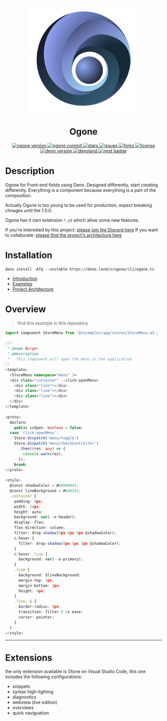 
<p align="center">
  <img src="./src/public/ogone-svg.svg" width="350">
</p>
<h1 align="center">Ogone</h1>
<p align="center">
   <a href="https://github.com/SRNV/Ogone/releases">
     <img alt="ogone version" src="https://img.shields.io/github/v/release/SRNV/Ogone?modifierColor=black">
   </a>
   <a href="https://github.com/SRNV/Ogone">
     <img alt="ogone commit" src="https://img.shields.io/github/last-commit/SRNV/Ogone?modifierColor=black">
   </a>
    <a href="https://github.com/SRNV/Ogone/stargazers">
     <img alt="stars" src="https://img.shields.io/github/stars/SRNV/Ogone">
   </a>
   <a href="https://github.com/SRNV/Ogone/issues">
     <img alt="issues" src="https://img.shields.io/github/issues/SRNV/Ogone">
   </a>
   <a href="https://github.com/SRNV/Ogone/forks">
     <img alt="forks" src="https://img.shields.io/github/forks/SRNV/Ogone">
   </a>
   <a href="https://github.com/SRNV/Ogone">
     <img alt="license" src="https://img.shields.io/github/license/SRNV/Ogone">
   </a>
   <a href="https://github.com/denoland/deno">
     <img alt="deno version" src="https://img.shields.io/badge/deno-^1.4.0-lightgrey?logo=deno">
   </a>
   <a href="https://deno.land/x/ogone">
     <img alt="denoland" src="http://img.shields.io/badge/available%20on-deno.land/x-lightgrey.svg?logo=deno&modifierColor=black">
   </a>
   <a href="https://nest.land/package/Ogone">
     <img alt="nest badge" src="https://nest.land/badge.svg">
   </a>
</p>

# Description

Ogone for Front-end fields using Deno.
Designed differently, start creating differently.
Everything is a component because everything is a part of the composition.

Actually Ogone is too young to be used for production, expect breaking chnages until the 1.0.0.

Ogone has it own extension `*.o3` which allow some new features.


If you're interested by this project: [please join the Discord here](https://discord.gg/gCnGzh2wMc)
If you want to collaborate: [please find the project's architecture here](https://whimsical.com/ogone-flow-and-architecture-F8AqYfXs46t65gL9eofFkk) 

# Installation

```shell
deno install -Afq --unstable https://deno.land/x/ogone/cli/ogone.ts
```

- [Introduction](https://github.com/SRNV/Ogone/tree/master/docs/introduction.md)
- [Examples](https://github.com/SRNV/Ogone/tree/master/docs/examples.md)
- [Project Architecture](https://whimsical.com/ogone-flow-and-architecture-F8AqYfXs46t65gL9eofFkk)


# Overview

> find this example in this repository

```typescript
import component StoreMenu from '@/examples/app/stores/StoreMenu.o3';

/**
 * @name Burger
 * @description
 *   this component will open the menu in the application
*/
<template>
  <StoreMenu namespace="menu" />
  <div class="container" --click:openMenu>
    <div class="line"></div>
    <div class="line"></div>
    <div class="line"></div>
  </div>
</template>

<proto>
  declare:
    public isOpen: boolean = false;
  case 'click:openMenu':
    Store.dispatch('menu/toggle')
    Store.dispatch('menu/checkController')
      .then((res: any) => {
        console.warn(res);
      });
    break;
</proto>

<style>
  @const shadowColor = #00000045;
  @const lineBackground = #848181;
  .container {
    padding: 9px;
    width: 28px;
    height: auto;
    background: var(--o-header);
    display: flex;
    flex-direction: column;
    filter: drop-shadow(0px 0px 0px $shadowColor);
    &:hover {
      filter: drop-shadow(0px 5px 3px $shadowColor);
    }
    &:hover .line {
      background: var(--o-primary);
    }
    .line {
      background: $lineBackground;
      margin-top: 2px;
      margin-bottom: 2px;
      height: 4px;
    }
    .line, & {
      border-radius: 5px;
      transition: filter 0.2s ease;
      cursor: pointer;
    }
  }
</style>

```
---

# Extensions
  the only extension available is Otone on Visual Studio Code, this one includes the following configurations:
  - snippets
  - syntax high-lighting
  - diagnostics
  - webview (live edition)
  - overviews
  - quick naviguation
